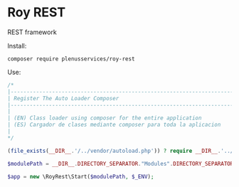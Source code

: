 # Roy REST
REST framework

Install:

<code>composer require plenusservices/roy-rest</code>

Use:

```php
/*
|--------------------------------------------------------------------------
| Register The Auto Loader Composer
|--------------------------------------------------------------------------
|
| (EN) Class loader using composer for the entire application
| (ES) Cargador de clases mediante composer para toda la aplicacion
|
*/

(file_exists(__DIR__.'/../vendor/autoload.php')) ? require __DIR__.'../vendor/autoload.php' : die("🐞");

$modulePath = __DIR__.DIRECTORY_SEPARATOR."Modules".DIRECTORY_SEPARATOR;

$app = new \RoyRest\Start($modulePath, $_ENV);
